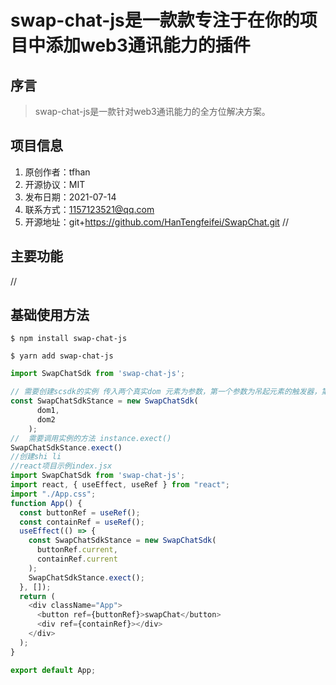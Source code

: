 
# swap-chat-js是一款款专注于在你的项目中添加web3通讯能力的插件

## 序言

> swap-chat-js是一款针对web3通讯能力的全方位解决方案。

## 项目信息

1. 原创作者：tfhan
2. 开源协议：MIT
3. 发布日期：2021-07-14
4. 联系方式：1157123521@qq.com
5. 开源地址：git+https://github.com/HanTengfeifei/SwapChat.git
//
## 主要功能
//

## 基础使用方法

```
$ npm install swap-chat-js
```

```
$ yarn add swap-chat-js 
```

```javascript
import SwapChatSdk from 'swap-chat-js';

// 需要创建scsdk的实例 传入两个真实dom 元素为参数，第一个参数为吊起元素的触发器，第二个元素为聊天工具的插槽容器
const SwapChatSdkStance = new SwapChatSdk(
      dom1,
      dom2
    );
//  需要调用实例的方法 instance.exect()
SwapChatSdkStance.exect()
//创建shi li
//react项目示例index.jsx
import SwapChatSdk from 'swap-chat-js';
import react, { useEffect, useRef } from "react";
import "./App.css";
function App() {
  const buttonRef = useRef();
  const containRef = useRef();
  useEffect(() => {
    const SwapChatSdkStance = new SwapChatSdk(
      buttonRef.current,
      containRef.current
    );
    SwapChatSdkStance.exect();
  }, []);
  return (
    <div className="App">
      <button ref={buttonRef}>swapChat</button>
      <div ref={containRef}></div>
    </div>
  );
}

export default App;

